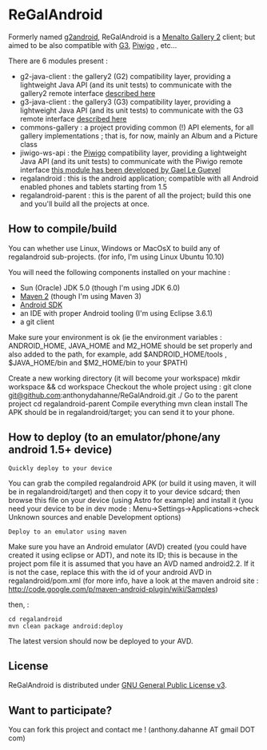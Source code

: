 ReGalAndroid
=============

Formerly named [g2android](http://code.google.com/p/g2android/), ReGalAndroid is a [Menalto Gallery 2](http://gallery.menalto.com/) client; but aimed to be also compatible with [G3](https://github.com/gallery/gallery3), [Piwigo](http://piwigo.org/) , etc...

There are 6 modules present :

- g2-java-client : the gallery2 (G2) compatibility layer, providing a lightweight Java API (and its unit tests) to communicate with the gallery2 remote interface [described here](http://codex.gallery2.org/Gallery_Remote:Protocol)
- g3-java-client : the gallery3 (G3) compatibility layer, providing a lightweight Java API (and its unit tests) to communicate with the G3 remote interface [described here](http://codex.gallery2.org/Gallery3:API:REST)
- commons-gallery : a project providing common (!) API elements, for all gallery implementations ; that is, for now, mainly an Album and a Picture class
- jiwigo-ws-api : the [Piwigo](http://piwigo.org/) compatibility layer, providing a lightweight Java API (and its unit tests) to communicate with the Piwigo remote interface [this module has been developed by Gael Le Guevel](http://www.le-guevel.com/jiwigo/)
- regalandroid : this is the android application; compatible with all Android enabled phones and tablets starting from 1.5
- regalandroid-parent : this is the parent of all the project; build this one and you'll build all the projects at once.

How to compile/build
----------------------

You can whether use Linux, Windows or MacOsX to build any of regalandroid sub-projects. (for info, I'm using Linux Ubuntu 10.10)

You will need the following components installed on your machine :

- Sun (Oracle) JDK 5.0 (though I'm using JDK 6.0)
- [Maven 2](http://maven.apache.org/) (though I'm using Maven 3)
- [Android SDK](http://developer.android.com/sdk/index.html)
- an IDE with proper Android tooling (I'm using Eclipse 3.6.1)
- a git client 

Make sure your environment is ok (ie the environment variables : ANDROID_HOME, JAVA_HOME and M2_HOME should be set properly and also added to the path, for example, add $ANDROID_HOME/tools , $JAVA_HOME/bin and $M2_HOME/bin to your $PATH)

Create a new working directory (it will become your workspace)
	mkdir workspace && cd workspace
Checkout the whole project using :
	git clone git@github.com:anthonydahanne/ReGalAndroid.git ./
Go to the parent project
	cd regalandroid-parent
Compile everything
	mvn clean install
The APK should be in regalandroid/target; you can send it to your phone.


How to deploy (to an emulator/phone/any android 1.5+ device)
------------------------------------------------------------

`Quickly deploy to your device`

You can grab the compiled regalandroid APK (or build it using maven, it will be in regalandroid/target) and then copy it to your device sdcard; then browse this file on your device (using Astro for example) and install it (you need your device to be in dev mode : Menu->Settings->Applications->check Unknown sources and enable Development options)

`Deploy to an emulator using maven`

Make sure you have an Android emulator (AVD) created (you could have created it using eclipse or ADT), and note its ID; this is because in the project pom file it is assumed that you have an AVD named android2.2.
If it is not the case, replace this with the id of your android AVD in regalandroid/pom.xml (for more info, have a look at the maven android site : http://code.google.com/p/maven-android-plugin/wiki/Samples)

then, :

	cd regalandroid
	mvn clean package android:deploy

The latest version should now be deployed to your AVD.

License
-------

ReGalAndroid is distributed under [GNU General Public License v3](http://www.gnu.org/licenses/gpl-3.0.html).

Want to participate?
--------------------

You can fork this project and contact me ! (anthony.dahanne AT gmail DOT com)


